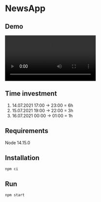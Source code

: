 # NewsApp

## Demo

![demo](./application_demo.mp4)

## Time investment

1. 14.07.2021 17:00 -> 23:00 = 6h
2. 15.07.2021 19:00 -> 22:00 = 3h
3. 16.07.2021 00:00 -> 01:00 = 1h

## Requirements

Node 14.15.0

## Installation

```
npm ci
```

## Run

```
npm start
```
